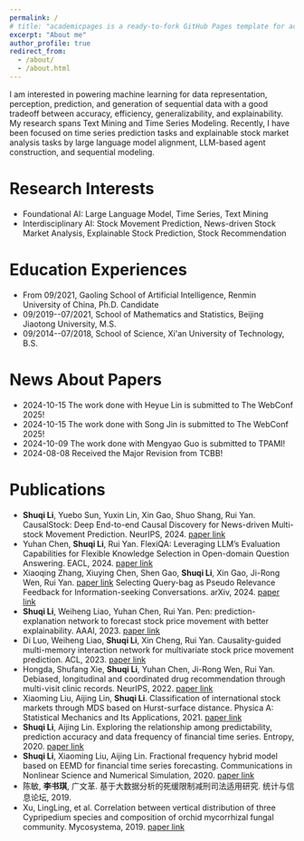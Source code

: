 ```yaml
---
permalink: /
# title: "academicpages is a ready-to-fork GitHub Pages template for academic personal websites"
excerpt: "About me"
author_profile: true
redirect_from: 
  - /about/
  - /about.html
---
```



I am interested in powering machine learning for data representation, perception, prediction, and generation of sequential data with a good tradeoff between accuracy, efficiency, generalizability, and explainability. My research spans Text Mining and Time Series Modeling. Recently, I have been focused on time series prediction tasks and explainable stock market analysis tasks by large language model alignment, LLM-based agent construction, and sequential modeling.

Research Interests
=====
* Foundational AI: Large Language Model, Time Series, Text Mining
* Interdisciplinary AI: Stock Movement Prediction, News-driven Stock Market Analysis, Explainable Stock Prediction, Stock Recommendation

Education Experiences
======
* From 09/2021, Gaoling School of Artificial Intelligence, Renmin University of China, Ph.D. Candidate
* 09/2019--07/2021, School of Mathematics and Statistics, Beijing Jiaotong University, M.S.
* 09/2014--07/2018, School of Science, Xi'an University of Technology, B.S.

News About Papers
======
* 2024-10-15 The work done with Heyue Lin is submitted to The WebConf 2025!  
* 2024-10-15 The work done with Song Jin is submitted to The WebConf 2025!  
* 2024-10-09 The work done with Mengyao Guo is submitted to TPAMI!  
* 2024-08-08 Received the  Major Revision from TCBB!

Publications
======

* **Shuqi Li**, Yuebo Sun, Yuxin Lin, Xin Gao, Shuo Shang, Rui Yan. CausalStock: Deep End-to-end Causal Discovery for News-driven Multi-stock Movement Prediction. NeurIPS, 2024. [paper link]()  
* Yuhan Chen, **Shuqi Li**, Rui Yan. FlexiQA: Leveraging LLM’s Evaluation Capabilities for Flexible Knowledge Selection in Open-domain Question Answering. EACL, 2024. [paper link](https://aclanthology.org/2024.findings-eacl.4.pdf)  
* Xiaoqing Zhang, Xiuying Chen, Shen Gao, **Shuqi Li**, Xin Gao, Ji-Rong Wen, Rui Yan. [paper link]() Selecting Query-bag as Pseudo Relevance Feedback for Information-seeking Conversations. arXiv, 2024. [paper link](https://arxiv.org/pdf/2404.04272)  
* **Shuqi Li**, Weiheng Liao, Yuhan Chen, Rui Yan. Pen: prediction-explanation network to forecast stock price movement with better explainability. AAAI, 2023. [paper link](https://ojs.aaai.org/index.php/AAAI/article/view/25648/25420)  
* Di Luo, Weiheng Liao, **Shuqi Li**, Xin Cheng, Rui Yan. Causality-guided multi-memory interaction network for multivariate stock price movement prediction. ACL, 2023. [paper link](https://aclanthology.org/2023.acl-long.679.pdf)  
* Hongda, Shufang Xie, **Shuqi Li**, Yuhan Chen, Ji-Rong Wen, Rui Yan. Debiased, longitudinal and coordinated drug recommendation through multi-visit clinic records. NeurIPS, 2022. [paper link](https://proceedings.neurips.cc/paper_files/paper/2022/file/b295b3a940706f431076c86b78907757-Paper-Conference.pdf)  
* Xiaoming Liu, Aijing Lin, **Shuqi Li**. Classification of international stock markets through MDS based on Hurst-surface distance. Physica A: Statistical Mechanics and Its Applications, 2021. [paper link](https://www.sciencedirect.com/science/article/abs/pii/S0378437120308839)  
* **Shuqi Li**, Aijing Lin. Exploring the relationship among predictability, prediction accuracy and data frequency of financial time series. Entropy, 2020. [paper link](https://www.mdpi.com/1099-4300/22/12/1381) 
* **Shuqi Li**, Xiaoming Liu, Aijing Lin. Fractional frequency hybrid model based on EEMD for financial time series forecasting. Communications in Nonlinear Science and Numerical Simulation, 2020. [paper link](https://wenku.baidu.com/view/908617da53e2524de518964bcf84b9d528ea2cc8?fr=xueshu&_wkts_=1731220575567&needWelcomeRecommand=1)
* 陈敏, **李书琪**, 广文革. 基于大数据分析的死缓限制减刑司法适用研究. 统计与信息论坛, 2019.  
* Xu, LingLing, et al. Correlation between vertical distribution of three Cypripedium species and composition of orchid mycorrhizal fungal community. Mycosystema, 2019. [paper link](https://www.cabidigitallibrary.org/doi/full/10.5555/20193338574)

  

<!-- This is the front page of a website that is powered by the [academicpages template](https://github.com/academicpages/academicpages.github.io) and hosted on GitHub pages. [GitHub pages](https://pages.github.com) is a free service in which websites are built and hosted from code and data stored in a GitHub repository, automatically updating when a new commit is made to the respository. This template was forked from the [Minimal Mistakes Jekyll Theme](https://mmistakes.github.io/minimal-mistakes/) created by Michael Rose, and then extended to support the kinds of content that academics have: publications, talks, teaching, a portfolio, blog posts, and a dynamically-generated CV. You can fork [this repository](https://github.com/academicpages/academicpages.github.io) right now, modify the configuration and markdown files, add your own PDFs and other content, and have your own site for free, with no ads! An older version of this template powers my own personal website at [stuartgeiger.com](http://stuartgeiger.com), which uses [this Github repository](https://github.com/staeiou/staeiou.github.io). -->

<!-- A data-driven personal website
======
Like many other Jekyll-based GitHub Pages templates, academicpages makes you separate the website's content from its form. The content & metadata of your website are in structured markdown files, while various other files constitute the theme, specifying how to transform that content & metadata into HTML pages. You keep these various markdown (.md), YAML (.yml), HTML, and CSS files in a public GitHub repository. Each time you commit and push an update to the repository, the [GitHub pages](https://pages.github.com/) service creates static HTML pages based on these files, which are hosted on GitHub's servers free of charge.

Many of the features of dynamic content management systems (like Wordpress) can be achieved in this fashion, using a fraction of the computational resources and with far less vulnerability to hacking and DDoSing. You can also modify the theme to your heart's content without touching the content of your site. If you get to a point where you've broken something in Jekyll/HTML/CSS beyond repair, your markdown files describing your talks, publications, etc. are safe. You can rollback the changes or even delete the repository and start over -- just be sure to save the markdown files! Finally, you can also write scripts that process the structured data on the site, such as [this one](https://github.com/academicpages/academicpages.github.io/blob/master/talkmap.ipynb) that analyzes metadata in pages about talks to display [a map of every location you've given a talk](https://academicpages.github.io/talkmap.html).

Getting started
======
1. Register a GitHub account if you don't have one and confirm your e-mail (required!)
1. Fork [this repository](https://github.com/academicpages/academicpages.github.io) by clicking the "fork" button in the top right. 
1. Go to the repository's settings (rightmost item in the tabs that start with "Code", should be below "Unwatch"). Rename the repository "[your GitHub username].github.io", which will also be your website's URL.
1. Set site-wide configuration and create content & metadata (see below -- also see [this set of diffs](http://archive.is/3TPas) showing what files were changed to set up [an example site](https://getorg-testacct.github.io) for a user with the username "getorg-testacct")
1. Upload any files (like PDFs, .zip files, etc.) to the files/ directory. They will appear at https://[your GitHub username].github.io/files/example.pdf.  
1. Check status by going to the repository settings, in the "GitHub pages" section

Site-wide configuration
------
The main configuration file for the site is in the base directory in [_config.yml](https://github.com/academicpages/academicpages.github.io/blob/master/_config.yml), which defines the content in the sidebars and other site-wide features. You will need to replace the default variables with ones about yourself and your site's github repository. The configuration file for the top menu is in [_data/navigation.yml](https://github.com/academicpages/academicpages.github.io/blob/master/_data/navigation.yml). For example, if you don't have a portfolio or blog posts, you can remove those items from that navigation.yml file to remove them from the header. 

Create content & metadata
------
For site content, there is one markdown file for each type of content, which are stored in directories like _publications, _talks, _posts, _teaching, or _pages. For example, each talk is a markdown file in the [_talks directory](https://github.com/academicpages/academicpages.github.io/tree/master/_talks). At the top of each markdown file is structured data in YAML about the talk, which the theme will parse to do lots of cool stuff. The same structured data about a talk is used to generate the list of talks on the [Talks page](https://academicpages.github.io/talks), each [individual page](https://academicpages.github.io/talks/2012-03-01-talk-1) for specific talks, the talks section for the [CV page](https://academicpages.github.io/cv), and the [map of places you've given a talk](https://academicpages.github.io/talkmap.html) (if you run this [python file](https://github.com/academicpages/academicpages.github.io/blob/master/talkmap.py) or [Jupyter notebook](https://github.com/academicpages/academicpages.github.io/blob/master/talkmap.ipynb), which creates the HTML for the map based on the contents of the _talks directory).

**Markdown generator**

I have also created [a set of Jupyter notebooks](https://github.com/academicpages/academicpages.github.io/tree/master/markdown_generator
) that converts a CSV containing structured data about talks or presentations into individual markdown files that will be properly formatted for the academicpages template. The sample CSVs in that directory are the ones I used to create my own personal website at stuartgeiger.com. My usual workflow is that I keep a spreadsheet of my publications and talks, then run the code in these notebooks to generate the markdown files, then commit and push them to the GitHub repository.

How to edit your site's GitHub repository
------
Many people use a git client to create files on their local computer and then push them to GitHub's servers. If you are not familiar with git, you can directly edit these configuration and markdown files directly in the github.com interface. Navigate to a file (like [this one](https://github.com/academicpages/academicpages.github.io/blob/master/_talks/2012-03-01-talk-1.md) and click the pencil icon in the top right of the content preview (to the right of the "Raw | Blame | History" buttons). You can delete a file by clicking the trashcan icon to the right of the pencil icon. You can also create new files or upload files by navigating to a directory and clicking the "Create new file" or "Upload files" buttons. 

Example: editing a markdown file for a talk
![Editing a markdown file for a talk](/images/editing-talk.png)

For more info
------
More info about configuring academicpages can be found in [the guide](https://academicpages.github.io/markdown/). The [guides for the Minimal Mistakes theme](https://mmistakes.github.io/minimal-mistakes/docs/configuration/) (which this theme was forked from) might also be helpful. -->
